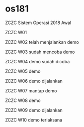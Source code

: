 # os181
ZCZC Sistem Operasi 2018 Awal

ZCZC W01

ZCZC W02 telah menjalankan demo

ZCZC W03 sudah mencoba demo

ZCZC W04 demo sudah dicoba

ZCZC W05 demo

ZCZC W06 demo dijalankan

ZCZC W07 mantap demo

ZCZC W08 demo

ZCZC W09 demo dijalankan

ZCZC W10 demo terlaksana
